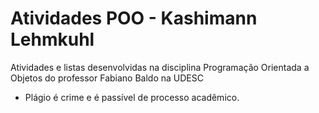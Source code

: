 # Atividades POO - Kashimann Lehmkuhl

Atividades e listas desenvolvidas na disciplina Programação Orientada a Objetos do professor Fabiano Baldo na UDESC 

* Plágio é crime e é passível de processo acadêmico.
